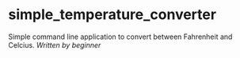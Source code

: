 # simple_temperature_converter
Simple command line application to convert between Fahrenheit and Celcius.
*Written by beginner*
